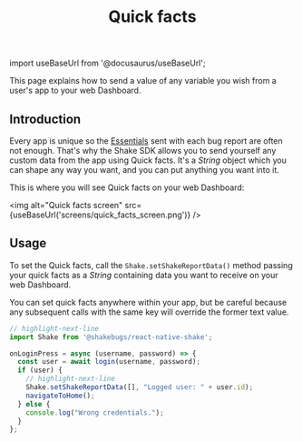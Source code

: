 ﻿---
id: quick-facts
title: Quick facts
---
import useBaseUrl from '@docusaurus/useBaseUrl';

This page explains how to send a value of any variable you wish from a user's app to your web Dashboard.

## Introduction
Every app is unique so the [Essentials](/react/essentials.md) sent with each bug report are often not enough.
That's why the Shake SDK allows you to send yourself any custom data from the app using Quick facts.
It's a *String* object which you can shape any way you want, and you can put anything you want into it.

This is where you will see Quick facts on your web Dashboard:

<img
  alt="Quick facts screen"
  src={useBaseUrl('screens/quick_facts_screen.png')}
/>


## Usage
To set the Quick facts, call the `Shake.setShakeReportData()` method passing your quick facts as a *String* 
containing data you want to receive on your web Dashboard.
 
You can set quick facts anywhere within your app, but be careful because any 
subsequent calls with the same key will override the former text value.

```javascript title="App.js"
// highlight-next-line
import Shake from '@shakebugs/react-native-shake';

onLoginPress = async (username, password) => {
  const user = await login(username, password);
  if (user) {
    // highlight-next-line
    Shake.setShakeReportData([], "Logged user: " + user.id);
    navigateToHome();
  } else {
    console.log("Wrong credentials.");
  }
};
```
